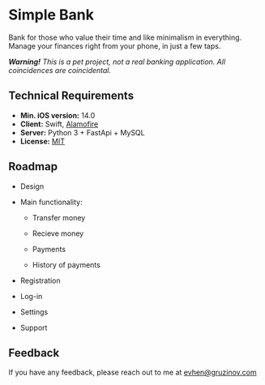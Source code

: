 # Simple Bank

Bank for those who value their time and like minimalism in everything. Manage your finances right from your phone, in just a few taps.

***Warning!** This is a pet project, not a real banking application. All coincidences are coincidental.* 



## Technical Requirements

- **Min. iOS version:** 14.0
- **Client:** Swift, [Alamofire](https://github.com/Alamofire/Alamofire)
- **Server:** Python 3 + FastApi + MySQL
- **License:** [MIT](License.md)



## Roadmap

- Design
- Main functionality:
  - Transfer money

  - Recieve money

  - Payments

  - History of payments

- Registration
- Log-in
- Settings
- Support



## Feedback

If you have any feedback, please reach out to me at evhen@gruzinov.com
